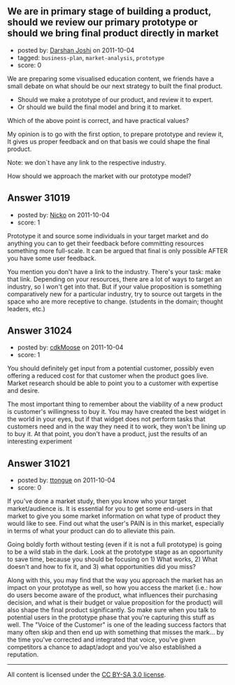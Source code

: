 ## We are in primary stage of building a product, should we review our primary prototype or should we bring final product directly in market

- posted by: [Darshan Joshi](https://stackexchange.com/users/-1/13289-darshan-joshi) on 2011-10-04
- tagged: `business-plan`, `market-analysis`, `prototype`
- score: 0

We are preparing some visualised education content, we friends have a small debate on what should be our next strategy to built the final product.

 - Should we make a prototype of our product, and review it to expert.
 - Or should we build the final model and bring it to market.<br>

Which of the above point is correct, and have practical values?

My opinion is to go with the first option, to prepare prototype and review it,
It gives us proper feedback and on that basis we could shape the final product.

Note: we don`t have any link to the respective industry. 

How should we approach the market with our prototype model?




## Answer 31019

- posted by: [Nicko](https://stackexchange.com/users/-1/7870-nicko) on 2011-10-04
- score: 1

Prototype it and source some individuals in your target market and do anything you can to get their feedback before committing resources something more full-scale.  It can be argued that final is only possible AFTER you have some user feedback.  

You mention you don't have a link to the industry.  There's your task: make that link.  Depending on your resources, there are a lot of ways to target an industry, so I won't get into that.  But if your value proposition is something comparatively new for a particular industry, try to source out targets in the space who are more receptive to change. (students in the domain; thought leaders, etc.)


## Answer 31024

- posted by: [cdkMoose](https://stackexchange.com/users/-1/12756-cdkmoose) on 2011-10-04
- score: 1

You should definitely get input from a potential customer, possibly even offering a reduced cost for that customer when the product goes live.  Market research should be able to point you to a customer with expertise and desire.

The most important thing to remember about the viability of a new product is customer's willingness to buy it.  You may have created the best widget in the world in your eyes, but if that widget does not perform tasks that customers need and in the way they need it to work, they won't be lining up to buy it.  At that point, you don't have a product, just the results of an interesting experiment


## Answer 31021

- posted by: [ttongue](https://stackexchange.com/users/-1/13655-ttongue) on 2011-10-04
- score: 0

If you've done a market study, then you know who your target market/audience is. It is essential for you to get some end-users in that market to give you some market information on what type of product they would like to see. Find out what the user's PAIN is in this market, especially in terms of what your product can do to alleviate this pain. 

Going boldly forth without testing (even if it is not a full prototype) is going to be a wild stab in the dark. Look at the prototype stage as an opportunity to save time, because you should be focusing on 1) What works, 2) What doesn't and how to fix it, and 3) what opportunities did you miss?

Along with this, you may find that the way you approach the market has an impact on your prototype as well, so how you access the market (i.e.: how do users become aware of the product, what influences their purchasing decision, and what is their budget or value proposition for the product) will also shape the final product significantly. So make sure when you talk to potential users in the prototype phase that you're capturing this stuff as well. The "Voice of the Customer" is one of the leading success factors that many often skip and then end up with something that misses the mark... by the time you've corrected and integrated that voice, you've given competitors a chance to adapt/adopt and you've also established a reputation. 



---

All content is licensed under the [CC BY-SA 3.0 license](https://creativecommons.org/licenses/by-sa/3.0/).
